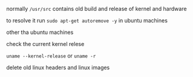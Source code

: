 normally `/usr/src` contains old build and release of kernel and hardware

to resolve it 
run 
`sudo apt-get autoremove -y` in ubuntu machines

other tha ubuntu machines

check the current kernel relese

`uname --kernel-release` or `uname -r` 

delete old linux headers and linux images

